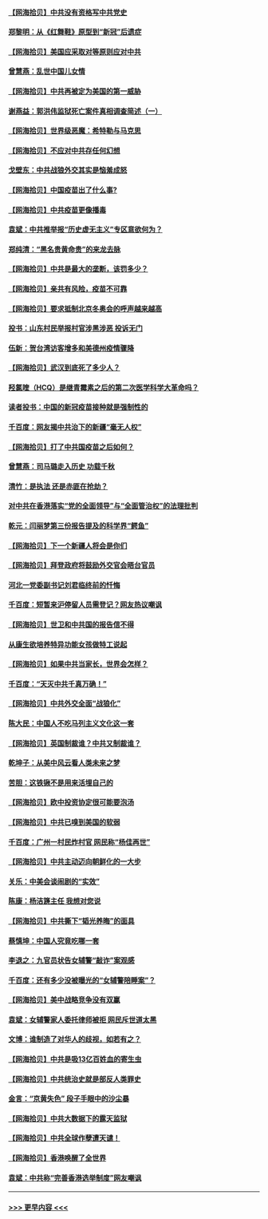 #### [【网海拾贝】中共没有资格写中共党史](../pages/nsc993/n12892231.md?t=04202302) 
#### [郑黎明：从《红舞鞋》原型到“新冠”后遗症](../pages/nsc993/n12890469.md?t=04202302) 
#### [【网海拾贝】美国应采取对等原则应对中共](../pages/nsc993/n12889176.md?t=04202302) 
#### [曾慧燕：乱世中国儿女情](../pages/nsc993/n12887931.md?t=04202302) 
#### [【网海拾贝】中共再被定为美国的第一威胁](../pages/nsc993/n12887580.md?t=04202302) 
#### [谢燕益：郭洪伟监狱死亡案件真相调查简述（一）](../pages/nsc993/n12885648.md?t=04202302) 
#### [【网海拾贝】世界级恶魔：希特勒与马克思](../pages/nsc993/n12884062.md?t=04202302) 
#### [【网海拾贝】不应对中共存任何幻想](../pages/nsc993/n12881460.md?t=04202302) 
#### [戈壁东：中共战狼外交其实是恼羞成怒](../pages/nsc993/n12880392.md?t=04202302) 
#### [【网海拾贝】中国疫苗出了什么事?](../pages/nsc993/n12879124.md?t=04202302) 
#### [【网海拾贝】中共疫苗更像播毒](../pages/nsc993/n12876631.md?t=04202302) 
#### [袁斌：中共推举报“历史虚无主义”专区意欲何为？](../pages/nsc993/n12876530.md?t=04202302) 
#### [郑纯清：“黑名贵黄命贵”的来龙去脉](../pages/nsc993/n12875589.md?t=04202302) 
#### [【网海拾贝】中共是最大的垄断，该罚多少？](../pages/nsc993/n12874006.md?t=04202302) 
#### [【网海拾贝】亲共有风险，疫苗不可靠](../pages/nsc993/n12872224.md?t=04202302) 
#### [【网海拾贝】要求抵制北京冬奥会的呼声越来越高](../pages/nsc993/n12868962.md?t=04202302) 
#### [投书：山东村民举报村官涉黑涉恶 投诉无门](../pages/nsc993/n12869726.md?t=04202302) 
#### [伍新：贺台湾访客增多和美德州疫情骤降](../pages/nsc993/n12865651.md?t=04202302) 
#### [【网海拾贝】武汉到底死了多少人？](../pages/nsc993/n12863707.md?t=04202302) 
#### [羟氯喹（HCQ）是继青霉素之后的第二次医学科学大革命吗？](../pages/nsc993/n12638564.md?t=04202302) 
#### [读者投书：中国的新冠疫苗接种就是强制性的](../pages/nsc993/n12859932.md?t=04202302) 
#### [千百度：网友揭中共治下的新疆“毫无人权”](../pages/nsc993/n12858385.md?t=04202302) 
#### [【网海拾贝】打了中共国疫苗之后如何？](../pages/nsc993/n12857866.md?t=04202302) 
#### [曾慧燕：司马璐走入历史 功载千秋](../pages/nsc993/n12856996.md?t=04202302) 
#### [清竹：是执法 还是赤匪在抢劫？](../pages/nsc993/n12856952.md?t=04202302) 
#### [对中共在香港落实“党的全面领导”与“全面管治权”的法理批判](../pages/nsc993/n12856929.md?t=04202302) 
#### [乾元：闫丽梦第三份报告提及的科学界“鳄鱼”](../pages/nsc993/n12855985.md?t=04202302) 
#### [【网海拾贝】下一个新疆人将会是你们](../pages/nsc993/n12855864.md?t=04202302) 
#### [【网海拾贝】拜登政府将鼓励外交官会晤台官员](../pages/nsc993/n12853615.md?t=04202302) 
#### [河北一党委副书记刘君临终前的忏悔](../pages/nsc993/n12849420.md?t=04202302) 
#### [千百度：短暂来沪停留人员需登记？网友热议嘲讽](../pages/nsc993/n12853497.md?t=04202302) 
#### [【网海拾贝】世卫和中共国的报告信不得](../pages/nsc993/n12850902.md?t=04202302) 
#### [从康生欲培养特异功能女孩做特工说起](../pages/nsc993/n12849289.md?t=04202302) 
#### [【网海拾贝】如果中共当家长，世界会怎样？](../pages/nsc993/n12848436.md?t=04202302) 
#### [千百度：“天灭中共千真万确！”](../pages/nsc993/n12845659.md?t=04202302) 
#### [【网海拾贝】中共外交全面“战狼化”](../pages/nsc993/n12845607.md?t=04202302) 
#### [陈大民：中国人不吃马列主义文化这一套](../pages/nsc993/n12842496.md?t=04202302) 
#### [【网海拾贝】英国制裁谁？中共又制裁谁？](../pages/nsc993/n12840909.md?t=04202302) 
#### [乾坤子：从美中风云看人类未来之梦](../pages/nsc993/n12840590.md?t=04202302) 
#### [苦胆：这铁锹不是用来活埋自己的](../pages/nsc993/n12839512.md?t=04202302) 
#### [【网海拾贝】欧中投资协定很可能要泡汤](../pages/nsc993/n12835122.md?t=04202302) 
#### [【网海拾贝】中共已嗅到美国的软弱](../pages/nsc993/n12832411.md?t=04202302) 
#### [千百度：广州一村民炸村官 网民称“杨佳再世”](../pages/nsc993/n12832380.md?t=04202302) 
#### [【网海拾贝】中共主动迈向朝鲜化的一大步](../pages/nsc993/n12829887.md?t=04202302) 
#### [关乐：中美会谈闹剧的“实效”](../pages/nsc993/n12826698.md?t=04202302) 
#### [陈康：杨洁篪主任  我想对您说](../pages/nsc993/n12826609.md?t=04202302) 
#### [【网海拾贝】中共撕下“韬光养晦”的面具](../pages/nsc993/n12826459.md?t=04202302) 
#### [蔡慎坤：中国人究竟吃哪一套](../pages/nsc993/n12826010.md?t=04202302) 
#### [李退之：九官员状告女辅警“敲诈”案观感](../pages/nsc993/n12823984.md?t=04202302) 
#### [千百度：还有多少没被曝光的“女辅警陪睡案”？](../pages/nsc993/n12822136.md?t=04202302) 
#### [【网海拾贝】美中战略竞争没有双赢](../pages/nsc993/n12822105.md?t=04202302) 
#### [袁斌：女辅警家人委托律师被拒 网民斥世道太黑](../pages/nsc993/n12822004.md?t=04202302) 
#### [文博：谁制造了对华人的歧视，如若有之？](../pages/nsc993/n12821635.md?t=04202302) 
#### [【网海拾贝】中共是吸13亿百姓血的寄生虫](../pages/nsc993/n12819191.md?t=04202302) 
#### [【网海拾贝】中共统治史就是部反人类罪史](../pages/nsc993/n12816738.md?t=04202302) 
#### [金言：“京黄失色” 段子手眼中的沙尘暴](../pages/nsc993/n12815700.md?t=04202302) 
#### [【网海拾贝】中共大数据下的露天监狱](../pages/nsc993/n12811075.md?t=04202302) 
#### [【网海拾贝】中共全球作孽遭天谴！](../pages/nsc993/n12810258.md?t=04202302) 
#### [【网海拾贝】香港唤醒了全世界](../pages/nsc993/n12809100.md?t=04202302) 
#### [袁斌：中共称“完善香港选举制度”网友嘲讽](../pages/nsc993/n12808994.md?t=04202302) 

----
#### [ >>> 更早内容 <<< ](../indexes/nsc993-earlier.md)
